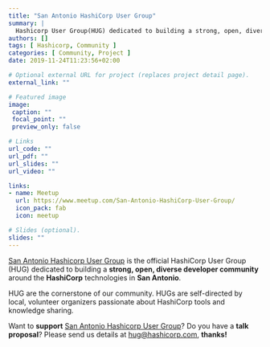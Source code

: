 ```yaml
---
title: "San Antonio HashiCorp User Group"
summary: |
  Hashicorp User Group(HUG) dedicated to building a strong, open, diverse developer community around the Hashicorp technologies in San Antonio.
authors: []
tags: [ Hashicorp, Community ]
categories: [ Community, Project ]
date: 2019-11-24T11:23:56+02:00

# Optional external URL for project (replaces project detail page).
external_link: ""

# Featured image
image:
 caption: ""
 focal_point: ""
 preview_only: false

# Links
url_code: ""
url_pdf: ""
url_slides: ""
url_video: ""

links:
- name: Meetup
  url: https://www.meetup.com/San-Antonio-HashiCorp-User-Group/
  icon_pack: fab
  icon: meetup

# Slides (optional).
slides: ""
---
```


[San Antonio Hashicorp User Group]( https://www.meetup.com/San-Antonio-HashiCorp-User-Group/) is the official HashiCorp User Group (HUG) dedicated to
building a **strong, open, diverse developer community** around the **HashiCorp** technologies in **San Antonio**.

HUG are the cornerstone of our community. HUGs are self-directed by local, volunteer organizers passionate about HashiCorp tools and knowledge sharing.

Want to **support** [San Antonio Hashicorp User Group]( https://www.meetup.com/San-Antonio-HashiCorp-User-Group/)? Do you have a **talk proposal**?
Please send us details at [hug@hashicorp.com](mailto:hug@hashicorp.com), **thanks!**
